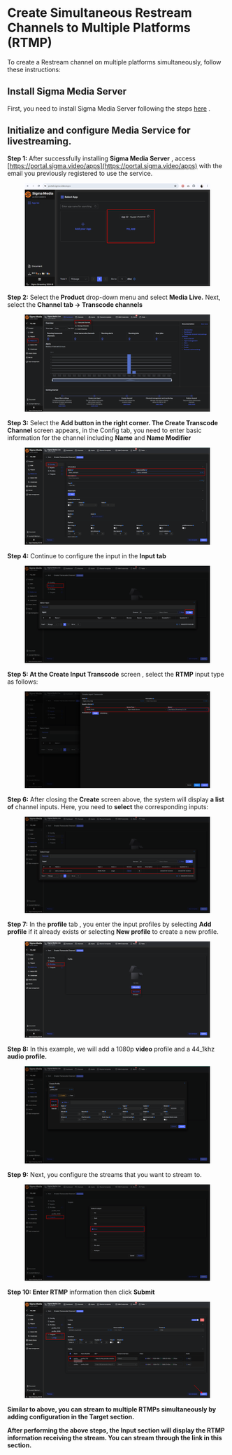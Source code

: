 # Create Simultaneous Restream Channels to Multiple Platforms (RTMP)

To create a Restream channel on multiple platforms simultaneously, follow these instructions:

## Install Sigma Media Server <a href="#cai-dat-sigma-media-server" id="cai-dat-sigma-media-server"></a>

First, you need to install Sigma Media Server following the steps [here](https://docs-vngcloud-vn.translate.goog/vng-cloud-document/vn/vcdn/loai-hinh-dich-vu/transcoding/cai-dat-sigma-media-server) .

## Initialize and configure Media Service for livestreaming. <a href="#khoi-tao-va-cau-hinh-dich-vu-media-service-de-livestream" id="khoi-tao-va-cau-hinh-dich-vu-media-service-de-livestream"></a>

**Step 1:** After successfully installing **Sigma Media Server** , access [https://portal.sigma.video/apps](https://portal.sigma.video/apps) with the email you previously registered to use the service.

<figure><img src="../../../../.gitbook/assets/image (28) (1) (1) (1) (1) (1).png" alt=""><figcaption></figcaption></figure>

**Step 2:** Select the **Product** drop-down menu and select **Media Live.** Next, select the **Channel tab -> Transcode channels**

<figure><img src="../../../../.gitbook/assets/image (29) (1) (1) (1) (1) (1).png" alt=""><figcaption></figcaption></figure>

**Step 3:** Select the **Add button in the right corner. The Create Transcode Channel** screen appears, in the Config tab, you need to enter basic information for the channel including **Name** and **Name Modifier**

<figure><img src="../../../../.gitbook/assets/image (30) (1) (1) (1) (1) (1).png" alt=""><figcaption></figcaption></figure>

**Step 4:** Continue to configure the input in the **Input tab**

<figure><img src="../../../../.gitbook/assets/image (31) (1) (1) (1) (1) (1).png" alt=""><figcaption></figcaption></figure>

**Step 5: At the Create Input Transcode** screen , select the **RTMP** input type as follows:

<figure><img src="../../../../.gitbook/assets/image (32) (1) (1) (1) (1) (1).png" alt=""><figcaption></figcaption></figure>

**Step 6:** After closing the **Create** screen above, the system will display **a list of** channel inputs. Here, you need to **select** the corresponding inputs:

<figure><img src="../../../../.gitbook/assets/image (33) (1) (1) (1) (1) (1).png" alt=""><figcaption></figcaption></figure>

**Step 7:** In the **profile** tab , you enter the input profiles by selecting **Add profile** if it already exists or selecting **New profile** to create a new profile.

<figure><img src="../../../../.gitbook/assets/image (34) (1) (1) (1) (1) (1).png" alt=""><figcaption></figcaption></figure>

**Step 8:** In this example, we will add a 1080p **video** profile and a 44\_1khz **audio profile.**

<figure><img src="../../../../.gitbook/assets/image (35) (1) (1) (1) (1) (1).png" alt=""><figcaption></figcaption></figure>

**Step 9:** Next, you configure the streams that you want to stream to.

<figure><img src="../../../../.gitbook/assets/image (36) (1) (1) (1) (1) (1).png" alt=""><figcaption></figcaption></figure>

**Step 10: Enter RTMP** information then click **Submit**

<figure><img src="../../../../.gitbook/assets/image (37) (1) (1) (1) (1) (1).png" alt=""><figcaption></figcaption></figure>

**Similar to above, you can stream to multiple RTMPs simultaneously by adding configuration in the Target section.**

**After performing the above steps, the Input section will display the RTMP information receiving the stream. You can stream through the link in this section.**
